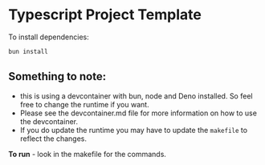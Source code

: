 # Typescript Project Template

To install dependencies:

```bash
bun install
```

## Something to note:
- this is using a devcontainer with bun, node and Deno installed. So feel free to change the runtime if you want.
- Please see the devcontainer.md file for more information on how to use the devcontainer.
- If you do update the runtime you may have to update the `makefile` to reflect the changes.

**To run** - look in the makefile for the commands.
